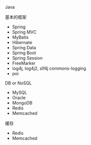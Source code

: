 Java

基本的框架 
- Spring
- Spring MVC
- MyBatis
- Hibernate
- Spring Data
- Spring Boot
- Spring Session
- FreeMarker
- log4j, log4j2, slf4j commons-logging
- poi

DB or NoSQL
- MySQL
- Oracle
- MongoDB
- Redis
- Memcached

缓存
- Redis
- Memcached

